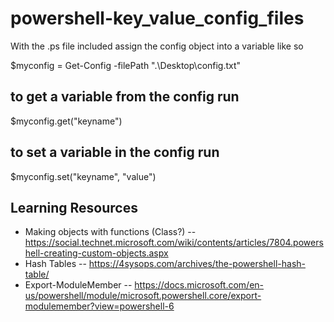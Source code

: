 # powershell-key_value_config_files

With the .ps file included assign the config object into a variable like so

$myconfig = Get-Config -filePath ".\Desktop\config.txt"

## to get a variable from the config run 
$myconfig.get("keyname")


## to set a variable in the config run
$myconfig.set("keyname", "value")

## Learning Resources
- Making objects with functions (Class?) 
-- https://social.technet.microsoft.com/wiki/contents/articles/7804.powershell-creating-custom-objects.aspx
- Hash Tables 
-- https://4sysops.com/archives/the-powershell-hash-table/
- Export-ModuleMember
-- https://docs.microsoft.com/en-us/powershell/module/microsoft.powershell.core/export-modulemember?view=powershell-6
